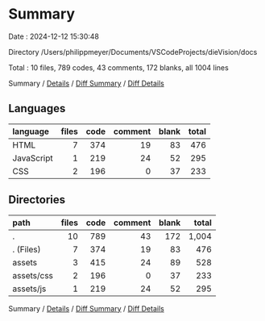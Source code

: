 # Summary

Date : 2024-12-12 15:30:48

Directory /Users/philippmeyer/Documents/VSCodeProjects/dieVision/docs

Total : 10 files,  789 codes, 43 comments, 172 blanks, all 1004 lines

Summary / [Details](details.md) / [Diff Summary](diff.md) / [Diff Details](diff-details.md)

## Languages
| language | files | code | comment | blank | total |
| :--- | ---: | ---: | ---: | ---: | ---: |
| HTML | 7 | 374 | 19 | 83 | 476 |
| JavaScript | 1 | 219 | 24 | 52 | 295 |
| CSS | 2 | 196 | 0 | 37 | 233 |

## Directories
| path | files | code | comment | blank | total |
| :--- | ---: | ---: | ---: | ---: | ---: |
| . | 10 | 789 | 43 | 172 | 1,004 |
| . (Files) | 7 | 374 | 19 | 83 | 476 |
| assets | 3 | 415 | 24 | 89 | 528 |
| assets/css | 2 | 196 | 0 | 37 | 233 |
| assets/js | 1 | 219 | 24 | 52 | 295 |

Summary / [Details](details.md) / [Diff Summary](diff.md) / [Diff Details](diff-details.md)